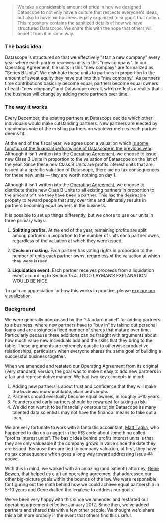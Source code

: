 > We take a considerable amount of pride in how we designed Datascope
> to not only have a culture that respects everyone's ideas, but also
> to have our business legally organized to support that notion. This
> repository contains the sanitized details of how we have structured
> Datascope. We share this with the hope that others will benefit from
> it in some way.

### The basic idea

Datascope is structured so that we effectively "start a new company"
every year where each partner receives units in this "new company". In
our Operating Agreement, the units in this "new company" are
formalized as "Series B Units". We distribute these
units to partners in proportion to the amount of sweat equity they
have put into this "new company". As partners time contributions
basically become equal, partners become equal owners of each "new
company" and Datascope overall, which reflects a reality that the
business will change by adding more partners over time.

### The way it works

Every December, the existing partners at Datascope decide which other
individuals would make outstanding partners. New partners are elected
by unanimous vote of the existing partners on whatever metrics each
partner deems fit.

At the end of the fiscal year, we agree upon a valuation which
[is some function of the financial performance of Datascope in the previous year](docs/schedule_b_valuation.md). Although
it isn't written into the
[Operating Agreement](docs/operating_agreement.md), we choose to issue
new Class B Units in proportion to the valuation of Datascope on the
1st of the year. Since these new Class B Units are profits interest
units that are issued at a specific valuation of Datascope, there are
no tax consequences for these new units &mdash; they are worth nothing
on day 1.

Although it isn't written into the
[Operating Agreement](docs/operating_agreement.md), we choose to
distribute these new Class B Units to all existing partners in
proportion to the amount of time they have been a partner. This has
the desireable propety to reward people that stay over time and
ultimately results in partners becoming equal owners in the business.

It is possible to set up things differently, but we chose to use our
units in three primary ways:

1. **Splitting profits.** At the end of the year, remaining profits
   are split among partners in proportion to the number of units each
   partner owns, regardless of the valuation at which they were
   issued.

2. **Decision making.** Each partner has voting rights in proportion
   to the number of units each partner owns, regardless of the valuation at
   which they were issued.

3. **Liquidation event.** Each partner receives proceeds from a
   liquidation event according to Section 15.4. TODO LAYMAN'S
   EXPLANATION WOULD BE NICE

To gain an appreciation for how this works in practice, please
[explore our visualization](web/).

### Background

We were generally nonplussed by the "standard model" for adding
partners to a business, where new partners have to "buy in" by taking
out personal loans and are assigned a fixed number of shares that
mature over time. Particularly because these additions can be fraught
with arguments about how much value new individuals add and the skills
that they bring to the table. These arguments are extremely caustic to
otherwise productive relationships, particularly when everyone shares
the same goal of building a successful business together.

When we amended and restated our Operating Agreement from its original
(very standard) version, the goal was to make it easy to add new
partners in a fair and representative manner. We had two key concepts
in mind:

1. Adding new partners is about trust and confidence that they will
   make the business more profitable, plain and simple.
2. Partners should eventually become equal owners, in roughly 5-10
   years.
3. Founders and early partners should be rewarded for taking a risk.
4. We did not want it to be financially onerous to join Datascope as
   many talented data scientists may not have the financial
   means to take out a loan.

We are very fortunate to work with a fantastic accountant,
[Matt Taglia](http://www.linkedin.com/pub/matthew-taglia/6/763/250),
who happened to dig up a nugget in the IRS code about something called
"profits interest units". The basic idea behind profits interest units
is that they are only valueable if the company grows in value since
the date they are issued. Because they are tied to company valuation,
at first, they have no tax consequence which goes a long way toward
addressing issue #4 above.

With this in mind, we worked with an amazing (and patient!) attorney,
[Gene Bowen](http://www.bodmanlongley.com/attorneys.php?PeopleID=32),
that helped us craft an operating agreement that addressed our other
big-picture goals within the bounds of the law. We were responsible
for figuring out the math behind how we could achieve equal
partnership in 5-10 years and Gene drafted the legalese to address our
goals.

We've been very happy with this since we amended and restarted our
operating agreement effective January 2012. Since then, we've added
partners and shared this with a few other people. We thought we'd
share this a bit more broadly in the event that others find this
useful.
